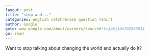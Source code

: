 ```yaml
---
layout: post
title: "stop and..."
categories: english catchphrase question Tshirt
author: Google
goto: www.google.com/about/careers/search#!t=jo&jid=70255001&
go: read
---
```


Want to stop talking about changing the world and actually do it?
